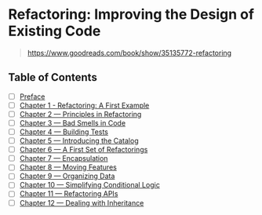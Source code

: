 # Refactoring: Improving the Design of Existing Code

> <https://www.goodreads.com/book/show/35135772-refactoring>

## Table of Contents

- [ ] [Preface](0_preface)
- [ ] [Chapter 1 - Refactoring: A First Example](.)
- [ ] [Chapter 2 — Principles in Refactoring](.)
- [ ] [Chapter 3 — Bad Smells in Code](.)
- [ ] [Chapter 4 — Building Tests](.)
- [ ] [Chapter 5 — Introducing the Catalog](.)
- [ ] [Chapter 6 — A First Set of Refactorings](.)
- [ ] [Chapter 7 — Encapsulation](.)
- [ ] [Chapter 8 — Moving Features](.)
- [ ] [Chapter 9 — Organizing Data](.)
- [ ] [Chapter 10 — Simplifying Conditional Logic](.)
- [ ] [Chapter 11 — Refactoring APIs](.)
- [ ] [Chapter 12 — Dealing with Inheritance](.)
